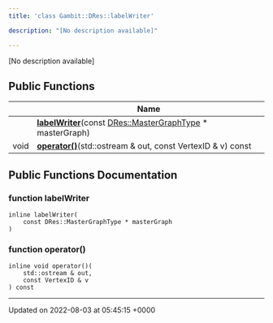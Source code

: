 ```yaml
---
title: 'class Gambit::DRes::labelWriter'

description: "[No description available]"

---
```









[No description available]

## Public Functions

|                | Name           |
| -------------- | -------------- |
| | **[labelWriter](/documentation/code/colliderbit/classes/classgambit_1_1dres_1_1labelwriter/#function-labelwriter)**(const [DRes::MasterGraphType](/documentation/code/colliderbit/namespaces/namespacegambit_1_1dres/#typedef-mastergraphtype) * masterGraph) |
| void | **[operator()](/documentation/code/colliderbit/classes/classgambit_1_1dres_1_1labelwriter/#function-operator())**(std::ostream & out, const VertexID & v) const |

## Public Functions Documentation

### function labelWriter

```
inline labelWriter(
    const DRes::MasterGraphType * masterGraph
)
```


### function operator()

```
inline void operator()(
    std::ostream & out,
    const VertexID & v
) const
```


-------------------------------

Updated on 2022-08-03 at 05:45:15 +0000